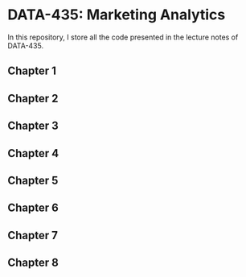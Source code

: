 # DATA-435: Marketing Analytics

In this repository, I store all the code presented in the lecture notes of DATA-435.

## Chapter 1 

## Chapter 2 

## Chapter 3 

## Chapter 4 

## Chapter 5 

## Chapter 6 

## Chapter 7

## Chapter 8
